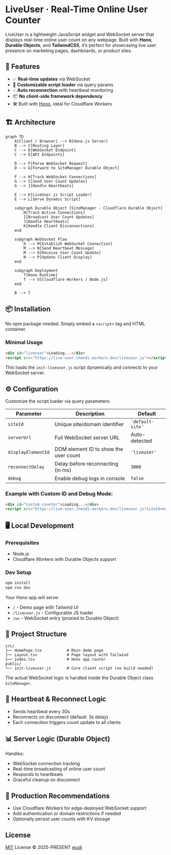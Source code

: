 # LiveUser · Real-Time Online User Counter

LiveUser is a lightweight JavaScript widget and WebSocket server that displays real-time online user count on any webpage. Built with **Hono**, **Durable Objects**, and **TailwindCSS**, it’s perfect for showcasing live user presence on marketing pages, dashboards, or product sites.

## 🚀 Features

- ✅ **Real-time updates** via WebSocket
- 🔧 **Customizable script loader** via query params
- 💡 **Auto reconnection** with heartbeat monitoring
- 📦 **No client-side framework dependency**
- 🛠️ Built with [Hono](https://hono.dev/), ideal for Cloudflare Workers

## 🏗️ Architecture

```mermaid
graph TD
    A[Client / Browser] --> B[Hono.js Server]
    B --> C[Routing Layer]
    C --> D[WebSocket Endpoint]
    C --> E[API Endpoints]
    
    D --> F[Parse WebSocket Request]
    D --> G[Forward to SiteManager Durable Object]
    
    F --> H[Track WebSocket Connections]
    G --> I[Send User Count Updates]
    G --> J[Handle Heartbeats]
    
    E --> K[LiveUser.js Script Loader]
    E --> L[Serve Dynamic Script]
    
    subgraph Durable Object [SiteManager - Cloudflare Durable Object]
        H[Track Active Connections]
        I[Broadcast User Count Updates]
        J[Handle Heartbeats]
        K[Handle Client Disconnections]
    end

    subgraph WebSocket Flow
        D --> M[Establish WebSocket Connection]
        M --> N[Send Heartbeat Message]
        M --> O[Receive User Count Update]
        N --> P[Update Client Display]
    end

    subgraph Deployment
        T[Hono Runtime]
        T --> U[Cloudflare Workers / Node.js]
    end

    B --> T

```

## 📦 Installation

No npm package needed. Simply embed a `<script>` tag and HTML container.

### Minimal Usage

```html
<div id="liveuser">Loading...</div>
<script src="https://live-user.chendi.workers.dev/liveuser.js"></script>
````

This loads the `init-liveuser.js` script dynamically and connects to your WebSocket server.

## ⚙️ Configuration

Customize the script loader via query parameters:

| Parameter          | Description                           | Default          |
| ------------------ | ------------------------------------- | ---------------- |
| `siteId`           | Unique site/domain identifier         | `'default-site'` |
| `serverUrl`        | Full WebSocket server URL             | Auto-detected    |
| `displayElementId` | DOM element ID to show the user count | `'liveuser'`     |
| `reconnectDelay`   | Delay before reconnecting (in ms)     | `3000`           |
| `debug`            | Enable debug logs in console          | `false`          |

### Example with Custom ID and Debug Mode:

```html
<div id="custom-counter">Loading...</div>
<script src="https://live-user.chendi.workers.dev/liveuser.js?siteId=my-app&displayElementId=custom-counter&debug=true"></script>
```

## 🖥️ Local Development

### Prerequisites

- Node.js
- Cloudflare Workers with Durable Objects support

### Dev Setup

```bash
npm install
npm run dev
```

Your Hono app will serve:

- `/` - Demo page with Tailwind UI
- `/liveuser.js` - Configurable JS loader
- `/ws` - WebSocket entry (proxied to Durable Object)

## 🧠 Project Structure

```
src/
├── HomePage.tsx           # Main demo page
├── Layout.tsx             # Page layout with Tailwind
├── index.tsx              # Hono app router
public/
└── init-liveuser.js       # Core client script (no build needed)
```

The actual WebSocket logic is handled inside the Durable Object class `SiteManager`.

## 🔄 Heartbeat & Reconnect Logic

- Sends heartbeat every 30s
- Reconnects on disconnect (default: 3s delay)
- Each connection triggers count update to all clients

## 📊 Server Logic (Durable Object)

Handles:

- WebSocket connection tracking
- Real-time broadcasting of online user count
- Responds to heartbeats
- Graceful cleanup on disconnect

## 🔐 Production Recommendations

- Use Cloudflare Workers for edge-deployed WebSocket support
- Add authentication or domain restrictions if needed
- Optionally persist user counts with KV storage

## License

[MIT](./LICENSE) License © 2025-PRESENT [wudi](https://github.com/WuChenDi)
